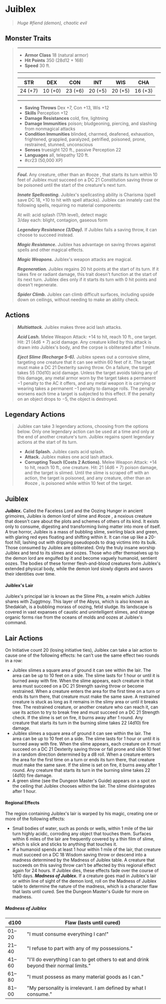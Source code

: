 # Juiblex
>*Huge #fiend (demon), chaotic evil*
## Monster Traits
>___
>- **Armor Class** 18 (natural armor)
>- **Hit Points** 350 (28d12 + 168)
>- **Speed** 30 ft.
>___
>|STR|DEX|CON|INT|WIS|CHA|
>|:---:|:---:|:---:|:---:|:---:|:---:|
>|24 (+7)|10 (+0)|23 (+6)|20 (+5)|20 (+5)|16 (+3)|
>___
>- **Saving Throws** Dex +7, Con +13, Wis +12
>- **Skills** Perception +12
>- **Damage Resistances** cold, fire, lightning
>- **Damage Immunities** poison; bludgeoning, piercing, and slashing from nonmagical attacks
>- **Condition Immunities** blinded, charmed, deafened, exhaustion, frightened, grappled, paralyzed, petrified, poisoned, prone, restrained, stunned, unconscious
>- **Senses** truesight 120 ft., passive Perception 22
>- **Languages** all, telepathy 120 ft.
>- #cr23 (50,000 XP)
>___
>***Foul.*** Any creature, other than an #ooze , that starts its turn within 10 feet of Juiblex must succeed on a DC 21 Constitution saving throw or be poisoned until the start of the creature's next turn.  
>
>***Innate Spellcasting.*** Juiblex's spellcasting ability is Charisma (spell save DC 18, +10 to hit with spell attacks). Juiblex can innately cast the following spells, requiring no material components:  
>
>At will: acid splash (17th level), detect magic  
>3/day each: blight, contagion, gaseous form  
>
>
>***Legendary Resistance (3/Day).*** If Juiblex fails a saving throw, it can choose to succeed instead.  
>
>***Magic Resistance.*** Juiblex has advantage on saving throws against spells and other magical effects.  
>
>***Magic Weapons.*** Juiblex's weapon attacks are magical.  
>
>***Regeneration.*** Juiblex regains 20 hit points at the start of its turn. If it takes fire or radiant damage, this trait doesn't function at the start of its next turn. Juiblex dies only if it starts its turn with 0 hit points and doesn't regenerate.  
>
>***Spider Climb.*** Juiblex can climb difficult surfaces, including upside down on ceilings, without needing to make an ability check.  
>
## Actions
>***Multiattack.*** Juiblex makes three acid lash attacks.  
>
>***Acid Lash.*** Melee Weapon Attack: +14 to hit, reach 10 ft., one target. Hit: 21 (4d6 + 7) acid damage. Any creature killed by this attack is drawn into Juiblex's body, and the corpse is obliterated after 1 minute.  
>
>***Eject Slime (Recharge 5–6).*** Juiblex spews out a corrosive slime, targeting one creature that it can see within 60 feet of it. The target must make a DC 21 Dexterity saving throw. On a failure, the target takes 55 (10d10) acid damage. Unless the target avoids taking any of this damage, any metal armor worn by the target takes a permanent −1 penalty to the AC it offers, and any metal weapon it is carrying or wearing takes a permanent −1 penalty to damage rolls. The penalty worsens each time a target is subjected to this effect. If the penalty on an object drops to −5, the object is destroyed.  
>
## Legendary Actions
>Juiblex can take 3 legendary actions, choosing from the options below. Only one legendary action can be used at a time and only at the end of another creature's turn. Juiblex regains spent legendary actions at the start of its turn.
>
>- **Acid Splash.** Juiblex casts acid splash.
>- **Attack.** Juiblex makes one acid lash attack.
>- **Corrupting Touch (Costs 2 Actions).** Melee Weapon Attack: +14 to hit, reach 10 ft., one creature. Hit: 21 (4d6 + 7) poison damage, and the target is slimed. Until the slime is scraped off with an action, the target is poisoned, and any creature, other than an #ooze , is poisoned while within 10 feet of the target.
## Juiblex
***Juiblex.*** Called the Faceless Lord and the Oozing Hunger in ancient grimoires, Juiblex is demon lord of slime and #ooze , a noxious creature that doesn't care about the plots and schemes of others of its kind. It exists only to consume, digesting and transforming living matter into more of itself.
A true horror, Juiblex is a mass of bubbling slime, swirling black and green, with glaring red eyes floating and shifting within it. It can rise up like a 20-foot hill, lashing out with dripping pseudopods to drag victims into its bulk. Those consumed by Juiblex are obliterated.
Only the truly insane worship Juiblex and tend to its slimes and oozes. Those who offer themselves up to the demon lord are engulfed by it and become vaguely humanoid, sentient oozes. The bodies of these former flesh-and-blood creatures form Juiblex's extended physical body, while the demon lord slowly digests and savors their identities over time.
#### Juiblex's Lair
Juiblex's principal lair is known as the Slime Pits, a realm which Juiblex shares with Zuggtmoy. This layer of the Abyss, which is also known as Shedaklah, is a bubbling morass of oozing, fetid sludge. Its landscape is covered in vast expanses of caustic and unintelligent slimes, and strange organic forms rise from the oceans of molds and oozes at Juiblex's command.
## Lair Actions
On Initiative count 20 (losing initiative ties), Juiblex can take a lair action to cause one of the following effects: he can't use the same effect two rounds in a row:
- Juiblex slimes a square area of ground it can see within the lair. The area can be up to 10 feet on a side. The slime lasts for 1 hour or until it is burned away with fire. When the slime appears, each creature in that area must succeed on a DC 21 Strength saving throw or become restrained. When a creature enters the area for the first time on a turn or ends its turn there, that creature must make the same save. A restrained creature is stuck as long as it remains in the slimy area or until it breaks free. The restrained creature, or another creature who can reach it, can use its action to try to break free and must succeed on a DC 21 Strength check. If the slime is set on fire, it burns away after 1 round. Any creature that starts its turn in the burning slime takes 22 (4d10) fire damage.
- Juiblex slimes a square area of ground it can see within the lair. The area can be up to 10 feet on a side. The slime lasts for 1 hour or until it is burned away with fire. When the slime appears, each creature on it must succeed on a DC 21 Dexterity saving throw or fall prone and slide 10 feet in a random direction determined by a d8 roll. When a creature enters the area for the first time on a turn or ends its turn there, that creature must make the same save. If the slime is set on fire, it burns away after 1 round. Any creature that starts its turn in the burning slime takes 22 (4d10) fire damage.
- A green slime (see the Dungeon Master's Guide) appears on a spot on the ceiling that Juiblex chooses within the lair. The slime disintegrates after 1 hour.
#### Regional Effects
The region containing Juiblex's lair is warped by his magic, creating one or more of the following effects:
- Small bodies of water, such as ponds or wells, within 1 mile of the lair turn highly acidic, corroding any object that touches them. Surfaces within 6 miles of the lair are frequently covered by a thin film of slime, which is slick and sticks to anything that touches it.
- If a humanoid spends at least 1 hour within 1 mile of the lair, that creature must succeed on a DC 18 Wisdom saving throw or descend into a madness determined by the Madness of Juiblex table. A creature that succeeds on this saving throw can't be affected by this regional effect again for 24 hours.
If Juiblex dies, these effects fade over the course of 1d10 days.
***Madness of Juiblex.*** If a creature goes mad in Juiblex's lair or within line of sight of the demon lord, roll on the Madness of Juiblex table to determine the nature of the madness, which is a character flaw that lasts until cured. See the Dungeon Master's Guide for more on madness.
##### Madness of Juiblex
| d100 | Flaw (lasts until cured) |
|---|---|
| 01–20 | "I must consume everything I can!" |
| 21–40 | "I refuse to part with any of my possessions." |
| 41–60 | "I'll do everything I can to get others to eat and drink beyond their normal limits." |
| 61–80 | "I must possess as many material goods as I can." |
| 81–00 | "My personality is irrelevant. I am defined by what I consume." |